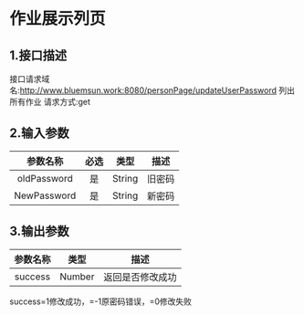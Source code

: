 # 作业展示列页

## 1.接口描述

接口请求域名:http://www.bluemsun.work:8080/personPage/updateUserPassword
列出所有作业
请求方式:get

## 2.输入参数

| 参数名称  | 必选  |  类型  |         描述         |
| :-------: | :---: | :----: | :------------------: |
|  oldPassword  |  是   | String  |   旧密码      |
|  NewPassword   |  是   | String  |   新密码   |

## 3.输出参数

| 参数名称 |  类型  |        描述        |
| :------: | :----: | :----------------: |
| success | Number |  返回是否修改成功  |

success=1修改成功，=-1原密码错误，=0修改失败
